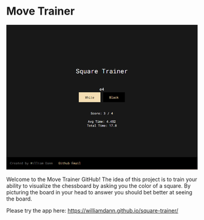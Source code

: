 # Move Trainer

![A screenshot of the Move Trainer page](/page.png)

Welcome to the Move Trainer GitHub! The idea of this project is to train your ability to visualize the chessboard by asking you the color of a square. By picturing the board in your head to answer you should bet better at seeing the board. 

Please try the app here: https://williamdann.github.io/square-trainer/ 